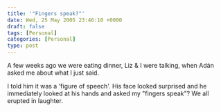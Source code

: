 ```yaml
---
title: '"Fingers speak?"'
date: Wed, 25 May 2005 23:46:10 +0000
draft: false
tags: [Personal]
categories: [Personal]
type: post
---
```


A few weeks ago we were eating dinner, Liz & I were talking, when Adán asked me about what I just said.

I told him it was a 'figure of speech'. His face looked surprised and he immediately looked at his hands and asked my "fingers speak"? We all erupted in laughter.